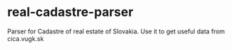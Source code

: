 # real-cadastre-parser
Parser for Cadastre of real estate of Slovakia. Use it to get useful data from cica.vugk.sk
